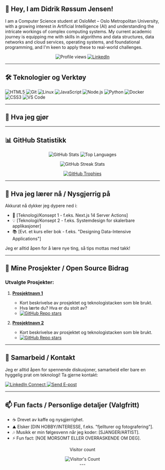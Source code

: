 ## 👋 Hey, I am Didrik Røssum Jensen!
I am a Computer Science student at OsloMet – Oslo Metropolitan University, with a growing interest in Artificial Intelligence (AI) and understanding the intricate workings of complex computing systems. My current academic journey is equipping me with skills in algorithms and data structures, data networks and cloud services, operating systems, and foundational programming, and I'm keen to apply these to real-world challenges.
<p align="center">
  <img src="https://gpvc.arturio.dev/didrikjensen" alt="Profile views">
  <!-- Du kan legge til flere badges her, f.eks. LinkedIn, Twitter -->
  <a href="https://www.linkedin.com/in/didrik-jensen-07b16828a/" target="_blank"><img src="https://img.shields.io/badge/LinkedIn-0077B5?style=for-the-badge&logo=linkedin&logoColor=white" alt="LinkedIn"></a>
</p>

---
## 🛠️ Teknologier og Verktøy

<!-- LOGO-BADGES ELLER IKONER FOR SPRÅK, RAMMEVERK OG TOOLS -->
<!-- Bruk Shields.io (https://shields.io/) for å lage badges.
     For logoer, sjekk Simple Icons (https://simpleicons.org/) for navn og hex-farger. -->
<p align="left">
  <img src="https://img.shields.io/badge/HTML5-E34F26?style=for-the-badge&logo=html5&logoColor=white" alt="HTML5">
  <img src="https://img.shields.io/badge/Git-F05032?style=for-the-badge&logo=git&logoColor=white" alt="Git">
  <img src="https://img.shields.io/badge/Linux-FCC624?style=for-the-badge&logo=linux&logoColor=black" alt="Linux">


  <img src="https://img.shields.io/badge/JavaScript-F7DF1E?style=for-the-badge&logo=javascript&logoColor=black" alt="JavaScript">
  <!--<img src="https://img.shields.io/badge/TypeScript-3178C6?style=for-the-badge&logo=typescript&logoColor=white" alt="TypeScript">
  <img src="https://img.shields.io/badge/React-61DAFB?style=for-the-badge&logo=react&logoColor=black" alt="React">-->
  <img src="https://img.shields.io/badge/Node.js-339933?style=for-the-badge&logo=nodedotjs&logoColor=white" alt="Node.js">
    <img src="https://img.shields.io/badge/Python-3776AB?style=for-the-badge&logo=python&logoColor=white" alt="Python">
  <img src="https://img.shields.io/badge/Docker-2496ED?style=for-the-badge&logo=docker&logoColor=white" alt="Docker">

  <!--<img src="https://img.shields.io/badge/Django-092E20?style=for-the-badge&logo=django&logoColor=white" alt="Django">
  <img src="https://img.shields.io/badge/MongoDB-47A248?style=for-the-badge&logo=mongodb&logoColor=white" alt="MongoDB">
  <img src="https://img.shields.io/badge/PostgreSQL-4169E1?style=for-the-badge&logo=postgresql&logoColor=white" alt="PostgreSQL">-->

  <img src="https://img.shields.io/badge/CSS3-1572B6?style=for-the-badge&logo=css3&logoColor=white" alt="CSS3">
  <img src="https://img.shields.io/badge/VS%20Code-007ACC?style=for-the-badge&logo=visualstudiocode&logoColor=white" alt="VS Code">
  <!-- Legg til flere etter behov -->
</p>

---

## 💼 Hva jeg gjør

<!-- DETALJERT BESKRIVELSE AV FERDIGHETER, JOBB, PROSJEKTER, INTERESSER -->
<!-- Eksempel:
Jeg er en [DIN ROLLE] hos [DITT SELSKAP/PROSJEKT] hvor jeg fokuserer på [DINE HOVEDOPPGAVER]. Jeg trives best når jeg kan jobbe på tvers av stacken, fra idé til ferdig produkt.

- 🔭 Jeg jobber for tiden med [PROSJEKTNAVN] - et spennende prosjekt som [KORT BESKRIVELSE].
- 🌱 Jeg er spesielt interessert i [OMRÅDE 1], [OMRÅDE 2] og [OMRÅDE 3].
- 🤔 Jeg ser etter hjelp med [HVIS AKTUELT].
- 💬 Spør meg om [TEMA DU KAN MYE OM].
-->

---



## 📊 GitHub Statistikk

<!-- GITHUB-STATS, COMMITS, SPRÅK OSV. -->
<!-- Sørg for å bytte ut DITTBRUKERNAVN med ditt faktiske GitHub-brukernavn -->
<p align="center">
  <img src="https://github-readme-stats.vercel.app/api?username=didrikjensen&show_icons=true&theme=radical&hide_border=true&count_private=true" alt="GitHub Stats" />
  <img src="https://github-readme-stats.vercel.app/api/top-langs/?username=didrikjensen&layout=compact&theme=radical&hide_border=true&langs_count=8" alt="Top Languages" />
</p>
<p align="center">
  <img src="https://github-readme-streak-stats.herokuapp.com/?user=didrikjensen&theme=radical&hide_border=true" alt="GitHub Streak Stats" />
</p>
<p align="center">
  <a href="https://github.com/ryo-ma/github-profile-trophy">
    <img src="https://github-profile-trophy.vercel.app/?username=didrikjensen&theme=radical&column=7&margin-w=15&margin-h=15" alt="GitHub Trophies" />
  </a>
</p>
<!-- For flere temaer og tilpasninger, se:
     - GitHub Readme Stats: https://github.com/anuraghazra/github-readme-stats
     - GitHub Readme Streak Stats: https://github.com/DenverCoder1/github-readme-streak-stats
     - GitHub Profile Trophy: https://github.com/ryo-ma/github-profile-trophy
-->

---

## 🧠 Hva jeg lærer nå / Nysgjerrig på

<!-- KORT OM TEKNOLOGIER, KONSEPTER ELLER KURS DU FOKUSERER PÅ -->
Akkurat nå dykker jeg dypere ned i:
- 🚀 [Teknologi/Konsept 1 - f.eks. Next.js 14 Server Actions]
- 💡 [Teknologi/Konsept 2 - f.eks. Systemdesign for skalerbare applikasjoner]
- 📚 [Evt. et kurs eller bok - f.eks. "Designing Data-Intensive Applications"]

Jeg er alltid åpen for å lære nye ting, så tips mottas med takk!

---

## 🌱 Mine Prosjekter / Open Source Bidrag

<!-- FREMHEV SPESIFIKKE REPOS MED LENKER -->
<!-- Du kan bruke GitHub Readme Stats' "Pinned Gists/Repos" funksjon,
     eller lage egne "kort" for prosjekter.
     Eksempel på manuell fremheving: -->

### Utvalgte Prosjekter:

1.  **[Prosjektnavn 1](LENKE_TIL_REPO_1)**
    *   Kort beskrivelse av prosjektet og teknologistacken som ble brukt.
    *   Hva lærte du? Hva er du stolt av?
    *   [![GitHub Repo stars](https://img.shields.io/github/stars/DITTBRUKERNAVN/REPO_1?style=social)](LENKE_TIL_REPO_1)

2.  **[Prosjektnavn 2](LENKE_TIL_REPO_2)**
    *   Kort beskrivelse av prosjektet og teknologistacken som ble brukt.
    *   [![GitHub Repo stars](https://img.shields.io/github/stars/DITTBRUKERNAVN/REPO_2?style=social)](LENKE_TIL_REPO_2)

<!-- Eksempel på å bruke GitHub Readme Stats for pinned repos (automatisk):
<p align="center">
  <img src="https://github-readme-stats.vercel.app/api/pin/?username=DITTBRUKERNAVN&repo=REPO_NAVN_1&theme=radical" alt="Prosjekt 1"/>
  <img src="https://github-readme-stats.vercel.app/api/pin/?username=DITTBRUKERNAVN&repo=REPO_NAVN_2&theme=radical" alt="Prosjekt 2"/>
</p>
-->
<!-- Hvis du bidrar til open source: -->
<!--
### Open Source Bidrag:
- [Navn på OS-prosjekt 1](LENKE_TIL_PR_ELLER_ISSUE) - Kort om bidraget.
- [Navn på OS-prosjekt 2](LENKE_TIL_PR_ELLER_ISSUE) - Kort om bidraget.
-->

---

## 🤝 Samarbeid / Kontakt

Jeg er alltid åpen for spennende diskusjoner, samarbeid eller bare en hyggelig prat om teknologi!
Ta gjerne kontakt:

<!-- LENKER TIL LINKEDIN, E-POST, NETTSIDE OSV. -->
<p align="left">
  <a href="https://linkedin.com/in/DINLINKEDINPROFIL" target="_blank">
    <img src="https://img.shields.io/badge/LinkedIn-Connect-0077B5?style=for-the-badge&logo=linkedin&logoColor=white" alt="LinkedIn Connect">
  </a>
  <a href="mailto:DIN_EPOST@DOMENE.NO" target="_blank">
    <img src="https://img.shields.io/badge/E--post-Send%20meg%20en%20e--post-D14836?style=for-the-badge&logo=gmail&logoColor=white" alt="Send E-post">
  </a>
  <!-- <a href="https://DINNETTSIDE.NO" target="_blank">
    <img src="https://img.shields.io/badge/Nettside-Besøk-4285F4?style=for-the-badge&logo=googlechrome&logoColor=white" alt="Besøk Nettside">
  </a> -->
</p>

---

## 📫 Fun facts / Personlige detaljer (Valgfritt)

<!-- NOEN LETTE OG PERSONLIGE DETALJER FOR Å VISE MER AV PERSONLIGHETEN DIN -->
- ☕ Drevet av kaffe og nysgjerrighet.
- ⛰️ Elsker [DIN HOBBY/INTERESSE, f.eks. "fjellturer og fotografering"].
- 🎶 Musikk er min følgesvenn når jeg koder: [SJANGER/ARTIST].
- ⚡ Fun fact: [NOE MORSOMT ELLER OVERRASKENDE OM DEG].

<div align="center"> 
  <p>Visitor count</p>
  <img src="https://profile-counter.glitch.me/{USERNAME}/count.svg" alt="Visitor's Count" />
</div>
<div align="center">
---
